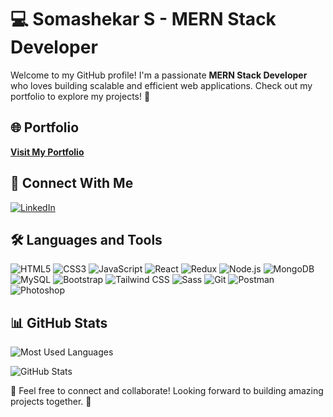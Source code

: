 # 💻 Somashekar S - MERN Stack Developer

Welcome to my GitHub profile! I'm a passionate **MERN Stack Developer** who loves building scalable and efficient web applications. Check out my portfolio to explore my projects! 🚀

## 🌐 Portfolio
[**Visit My Portfolio**](https://marvelous-biscotti-cd3442.netlify.app/)

## 🔗 Connect With Me
[![LinkedIn](https://img.shields.io/badge/LinkedIn-Somashekar_S-blue?style=flat&logo=linkedin)](https://www.linkedin.com/in/somashekar-s-38b434214/)

## 🛠 Languages and Tools

![HTML5](https://img.shields.io/badge/HTML5-%23E34F26.svg?style=flat&logo=html5&logoColor=white)
![CSS3](https://img.shields.io/badge/CSS3-%231572B6.svg?style=flat&logo=css3&logoColor=white)
![JavaScript](https://img.shields.io/badge/JavaScript-%23F7DF1E.svg?style=flat&logo=javascript&logoColor=black)
![React](https://img.shields.io/badge/React-%2361DAFB.svg?style=flat&logo=react&logoColor=black)
![Redux](https://img.shields.io/badge/Redux-%23764ABC.svg?style=flat&logo=redux&logoColor=white)
![Node.js](https://img.shields.io/badge/Node.js-%23339933.svg?style=flat&logo=node.js&logoColor=white)
![MongoDB](https://img.shields.io/badge/MongoDB-%2347A248.svg?style=flat&logo=mongodb&logoColor=white)
![MySQL](https://img.shields.io/badge/MySQL-%234479A1.svg?style=flat&logo=mysql&logoColor=white)
![Bootstrap](https://img.shields.io/badge/Bootstrap-%237952B3.svg?style=flat&logo=bootstrap&logoColor=white)
![Tailwind CSS](https://img.shields.io/badge/Tailwind%20CSS-%2306B6D4.svg?style=flat&logo=tailwind-css&logoColor=white)
![Sass](https://img.shields.io/badge/Sass-%23CC6699.svg?style=flat&logo=sass&logoColor=white)
![Git](https://img.shields.io/badge/Git-%23F05032.svg?style=flat&logo=git&logoColor=white)
![Postman](https://img.shields.io/badge/Postman-%23FF6C37.svg?style=flat&logo=postman&logoColor=white)
![Photoshop](https://img.shields.io/badge/Photoshop-%2300C8FF.svg?style=flat&logo=adobe-photoshop&logoColor=white)

## 📊 GitHub Stats
![Most Used Languages](https://github-readme-stats.vercel.app/api/top-langs/?username=somugowdasoft&layout=compact&theme=dark)

![GitHub Stats](https://github-readme-stats.vercel.app/api?username=somugowdasoft&show_icons=true&theme=dark)

📩 Feel free to connect and collaborate! Looking forward to building amazing projects together. 🚀
